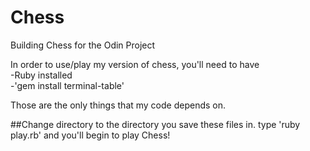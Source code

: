 # Chess
Building Chess for the Odin Project

In order to use/play my version of chess, you'll need to have<br>
-Ruby installed<br>
-'gem install terminal-table'

Those are the only things that my code depends on.

##Change directory to the directory you save these files in.
type 'ruby play.rb' and you'll begin to play Chess!
